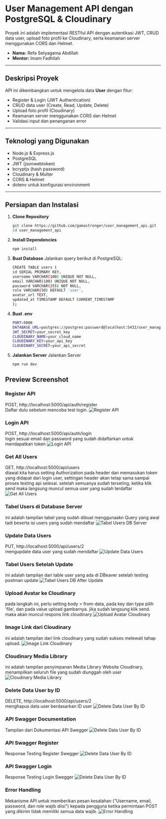 # User Management API dengan PostgreSQL & Cloudinary

Proyek ini adalah implementasi RESTful API dengan autentikasi JWT, CRUD data user, upload foto profil ke Cloudinary, serta keamanan server menggunakan CORS dan Helmet.

- **Nama:** Refa Setyagama Abdillah
- **Mentor:** Imam Fadhilah

---

## Deskripsi Proyek

API ini dikembangkan untuk mengelola data **User** dengan fitur:
- Register & Login (JWT Authentication)
- CRUD data user (Create, Read, Update, Delete)
- Upload foto profil (Cloudinary)
- Keamanan server menggunakan CORS dan Helmet
- Validasi input dan penanganan error

---

## Teknologi yang Digunakan

- Node.js & Express.js  
- PostgreSQL  
- JWT (jsonwebtoken)  
- bcryptjs (hash password)  
- Cloudinary & Multer  
- CORS & Helmet  
- dotenv untuk konfigurasi environment

---

## Persiapan dan Instalasi

1. **Clone Repository**
   ```bash
   git clone https://github.com/gamastronger/user_management_api.git
   cd user_management_api
2. **Install Dependencies**
   ```bash
   npm install
3. **Buat Database**
   Jalankan query berikut di PostgreSQL:
   ```bash
   CREATE TABLE users (
   id SERIAL PRIMARY KEY,
   username VARCHAR(100) UNIQUE NOT NULL,
   email VARCHAR(100) UNIQUE NOT NULL,
   password VARCHAR(255) NOT NULL,
   role VARCHAR(50) DEFAULT 'user',
   avatar_url TEXT,
   updated_at TIMESTAMP DEFAULT CURRENT_TIMESTAMP
   );
4. **Buat .env**
   ```bash
   PORT=5000
   DATABASE_URL=postgres://postgres:password@localhost:5432/user_management
   JWT_SECRET=your_secret_key
   CLOUDINARY_NAME=your_cloud_name
   CLOUDINARY_KEY=your_api_key
   CLOUDINARY_SECRET=your_api_secret

5. **Jalankan Server**
   Jalankan Server
   ```bash
   npm run dev

## Preview Screenshot

### Register API
POST, http://localhost:5000/api/auth/register <br>
Daftar dulu sebelum mencoba test login.
![Register API](./src/assets/RegisterAPI.png)

### Login API
POST, http://localhost:5000/api/auth/login <br>
login sesuai email dan password yang sudah didaftarkan untuk mendapatkan token
![Login API](./src/assets/LoginAPI.png)

### Get All Users
GET, http://localhost:5000/api/users <br>
diawal kita harus setting Authorization pada header dan memasukan token yang didapat dari login user, settingan header akan tetap sama sampai proses testing api selesai. setelah semuanya sudah terseting, ketika klik send maka langsung muncul semua user yang sudah terdaftar  
![Get All Users](./src/assets/GetAllUsersAPI.png)

### Tabel Users di Database Server
ini adalah tampilan tabel yang sudah dibuat menggunaakn Query yang awal tadi beserta isi users yang sudah mendaftar
![Tabel Users DB Server](./src/assets/TabelUsersDBeaver.png)

### Update Data Users
PUT, http://localhost:5000/api/users/2 <br>
mengupdate data user yang sudah mendaftar
![Update Data Users](./src/assets/UpdateDataUsers.png)

### Tabel Users Setelah Update
ini adalah tampilan dari table user yang ada di DBeaver setelah testing postman update
![Tabel Users DB After Update](./src/assets/TabelUsersDBeaverAfterUpdate.png)

### Upload Avatar ke Cloudinary
pada langkah ini, perlu setting body > from-data, pada key dan type pilih 'file', dan pada value upload gambarnya. jika sudah langsung klik send. maka akan muncul respons link cloudinary 
![Upload Avatar Cloudinary](./src/assets/UploadAvatarCloudinary.png)

### Image Link dari Cloudinary
ini adalah tampilan dari link cloudinary yang sudah sukses melewati tahap upload.
![Image Link Cloudinary](./src/assets/imagelinkcloudinary.png)

### Cloudinary Media Library
ini adalah tampilan penyimpanan Media Library Website Cloudinary, menampilkan seluruh file yang sudah diunggah oleh user
![Cloudinary Media Library](./src/assets/CloudinaryMediaLibrary.png)

### Delete Data User by ID
DELETE, http://localhost:5000/api/users/2 <br>
menghapus data user berdasarkan ID user
![Delete Data User By ID](./src/assets/DeleteDataUserID.png)

### API Swagger Documentation
Tampilan dari Dokumentasi API Swegger
![Delete Data User By ID](./src/assets/api-swg-doc.png)

### API Swagger Register
Response Testing Register Swegger
![Delete Data User By ID](./src/assets/regis-swg.png)

### API Swagger Login
Response Testing Login Swegger
![Delete Data User By ID](./src/assets/login-swg.png)

### Error Handling
Mekanisme API untuk memberikan pesan kesalahan ("Username, email, password, dan role wajib diisi") kepada pengguna ketika permintaan POST yang dikirim tidak memiliki semua data wajib.
![Error Handling](./src/assets/ErrorHandling.png)
